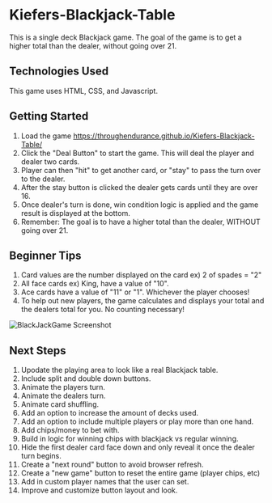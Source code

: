 # Kiefers-Blackjack-Table

This is a single deck Blackjack game. The goal of the game is to get a higher total than the dealer, without going over 21.

## Technologies Used

This game uses HTML, CSS, and Javascript.

## Getting Started

1. Load the game https://throughendurance.github.io/Kiefers-Blackjack-Table/
2. Click the "Deal Button" to start the game. This will deal the player and dealer two cards.
3. Player can then "hit" to get another card, or "stay" to pass the turn over to the dealer.
4. After the stay button is clicked the dealer gets cards until they are over 16.
5. Once dealer's turn is done, win condition logic is applied and the game result is displayed at the bottom.
6. Remember: The goal is to have a higher total than the dealer, WITHOUT going over 21.

## Beginner Tips

1. Card values are the number displayed on the card ex) 2 of spades = "2"
2. All face cards ex) King, have a value of "10".
3. Ace cards have a value of "11" or "1". Whichever the player chooses!
4. To help out new players, the game calculates and displays your total and the dealers total for you. No counting necessary! 

![BlackJackGame Screenshot](https://user-images.githubusercontent.com/103070722/172934581-60d221dd-dfa4-45a4-bf7d-68bc94ce84fa.png)

## Next Steps

1. Upodate the playing area to look like a real Blackjack table.
2. Include split and double down buttons.
3. Animate the players turn.
4. Animate the dealers turn.
5. Animate card shuffling.
6. Add an option to increase the amount of decks used.
7. Add an option to include multiple players or play more than one hand.
8. Add chips/money to bet with.
9. Build in logic for winning chips with blackjack vs regular winning.
10. Hide the first dealer card face down and only reveal it once the dealer turn begins.
11. Create a "next round" button to avoid browser refresh.
12. Create a "new game" button to reset the entire game (player chips, etc)
13. Add in custom player names that the user can set.
14. Improve and customize button layout and look.
